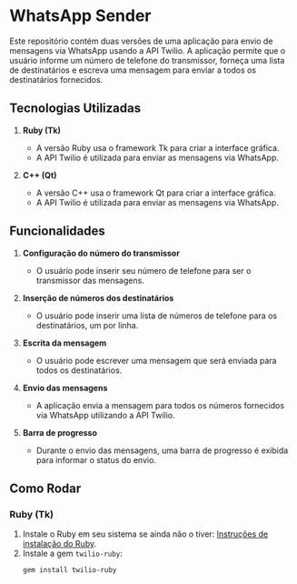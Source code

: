 # WhatsApp Sender

Este repositório contém duas versões de uma aplicação para envio de mensagens via WhatsApp usando a API Twilio. A aplicação permite que o usuário informe um número de telefone do transmissor, forneça uma lista de destinatários e escreva uma mensagem para enviar a todos os destinatários fornecidos.

## Tecnologias Utilizadas

1. **Ruby (Tk)**
   - A versão Ruby usa o framework Tk para criar a interface gráfica.
   - A API Twilio é utilizada para enviar as mensagens via WhatsApp.

2. **C++ (Qt)**
   - A versão C++ usa o framework Qt para criar a interface gráfica.
   - A API Twilio é utilizada para enviar as mensagens via WhatsApp.

## Funcionalidades

1. **Configuração do número do transmissor**
   - O usuário pode inserir seu número de telefone para ser o transmissor das mensagens.

2. **Inserção de números dos destinatários**
   - O usuário pode inserir uma lista de números de telefone para os destinatários, um por linha.

3. **Escrita da mensagem**
   - O usuário pode escrever uma mensagem que será enviada para todos os destinatários.

4. **Envio das mensagens**
   - A aplicação envia a mensagem para todos os números fornecidos via WhatsApp utilizando a API Twilio.

5. **Barra de progresso**
   - Durante o envio das mensagens, uma barra de progresso é exibida para informar o status do envio.

## Como Rodar

### Ruby (Tk)

1. Instale o Ruby em seu sistema se ainda não o tiver: [Instruções de instalação do Ruby](https://www.ruby-lang.org/en/documentation/installation/).
2. Instale a gem `twilio-ruby`:
   ```bash
   gem install twilio-ruby
